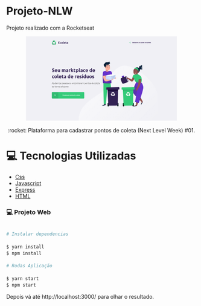 # Projeto-NLW
Projeto realizado com a Rocketseat
<p align="center">
   <img src="https://github.com/lucasjacomini31/EcoletaNLW/blob/master/Img/home.png" alt="Ecoleta" width="400"/>   
</p>
<p align="center">:rocket: Plataforma para cadastrar pontos de coleta (Next Level Week) #01.</p>

# :computer: Tecnologias Utilizadas
<ul>
  <li><a href="#">Css</a></li>
  <li><a href="#">Javascript</a></li>
  <li><a href="https://expressjs.com/en/api.html#express">Express</a></li>
  <li><a href="#">HTML</a></li>
</ul>


### 💻 Projeto Web 

```bash

# Instalar dependencias

$ yarn install
$ npm install

# Rodas Aplicação

$ yarn start
$ npm start
```
Depois vá até http://localhost:3000/ para olhar o resultado.
